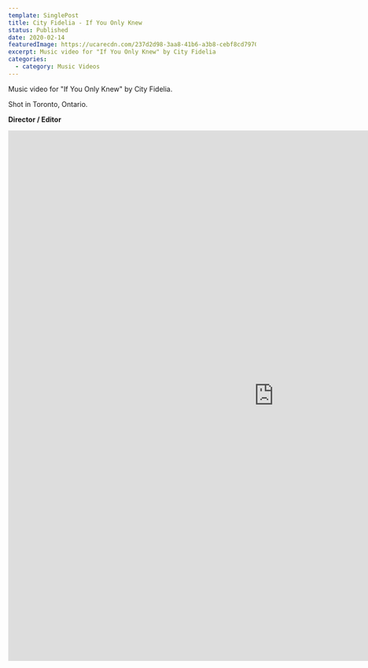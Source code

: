 ```yaml
---
template: SinglePost
title: City Fidelia - If You Only Knew
status: Published
date: 2020-02-14
featuredImage: https://ucarecdn.com/237d2d98-3aa8-41b6-a3b8-cebf8cd7970e/
excerpt: Music video for "If You Only Knew" by City Fidelia
categories:
  - category: Music Videos
---
```

Music video for "If You Only Knew" by City Fidelia.

Shot in Toronto, Ontario.

**Director / Editor**

<iframe src="https://player.vimeo.com/video/381183017?h=a66c6e6e2a&amp;title=0&amp;byline=0&amp;portrait=0&amp;speed=0&amp;badge=0&amp;autopause=0&amp;player_id=0&amp;app_id=58479" width="1080" height="1080" frameborder="0" allow="autoplay; fullscreen; picture-in-picture" allowfullscreen title="City Fidelia - If You Only Knew (Music Video, 2020)"></iframe>